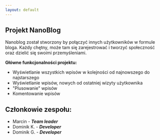 ```yaml
---
layout: default
---
```

## Projekt NanoBlog

Nanoblog został stworzony by połączyć innych użytkowników w formule bloga. Każdy chętny, może tam się zarejestrować i tworzyć społeczność
oraz dzielić się swoimi przemyśleniami.  

**Główne funkcjonalności projektu:**
* Wyświetlanie wszystkich wpisów w kolejności od najnowszego do najstarszego
* Wyświetlanie wpisów, nowych od ostatniej wizyty użytkownika
* "Plusowanie" wpisów
* Komentowanie wpisów


## Członkowie zespołu:
*   Marcin - _**Team leader**_
*   Dominik K. - _**Developer**_
*   Dominik G. - _**Developer**_
